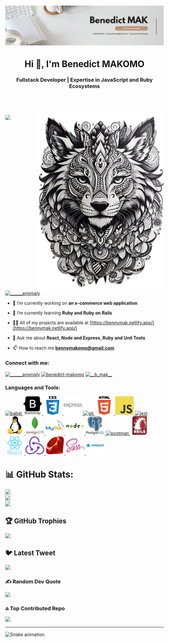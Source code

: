 [![MasterHead](./bee.png)]()
<h1 align="center">Hi 👋, I'm Benedict MAKOMO</h1>
<h3 align="center">Fullstack Developer | Expertise in JavaScript and Ruby Ecosystems</h3>
<br>
<br>
<br>
<img align="right" alt="coding" width=400 height=570 src="./wof.png">
<!-- <img align="right" alt="coding" width=400 src="https://camo.githubusercontent.com/5ddf73ad3a205111cf8c686f687fc216c2946a75005718c8da5b837ad9de78c9/68747470733a2f2f7468756d62732e6766796361742e636f6d2f4576696c4e657874446576696c666973682d736d616c6c2e676966"> -->

[![](https://visitcount.itsvg.in/api?id=benM4k&icon=5&color=0)](https://visitcount.itsvg.in)

<p align="left"> <a href="https://twitter.com/______anomaly" target="blank"><img src="https://img.shields.io/twitter/follow/______anomaly?logo=twitter&style=for-the-badge" alt="______anomaly" /></a> </p>

- 🔭 I’m currently working on **an e-commerce web application**

- 🌱 I’m currently learning **Ruby and Ruby on Rails**

- 👨‍💻 All of my projects are available at [https://bennymak.netlify.app/](https://bennymak.netlify.app/)

- 💬 Ask me about **React, Node and Express, Ruby and Unit Tests**

- 📫 How to reach me **bennymakomo@gmail.com**

<h3 align="left">Connect with me:</h3>
<p align="left">
<a href="https://twitter.com/______anomaly" target="blank"><img align="center" src="https://raw.githubusercontent.com/rahuldkjain/github-profile-readme-generator/master/src/images/icons/Social/twitter.svg" alt="______anomaly" height="30" width="40" /></a>
<a href="https://linkedin.com/in/benedict-makomo" target="blank"><img align="center" src="https://raw.githubusercontent.com/rahuldkjain/github-profile-readme-generator/master/src/images/icons/Social/linked-in-alt.svg" alt="benedict-makomo" height="30" width="40" /></a>
<a href="https://instagram.com/__b_mak__" target="blank"><img align="center" src="https://raw.githubusercontent.com/rahuldkjain/github-profile-readme-generator/master/src/images/icons/Social/instagram.svg" alt="__b_mak__" height="30" width="40" /></a>
</p>


<h3 align="left">Languages and Tools:</h3>
<p align="left"> <a href="https://babeljs.io/" target="_blank" rel="noreferrer"> <img src="https://www.vectorlogo.zone/logos/babeljs/babeljs-icon.svg" alt="babel" width="60" height="60"/> </a> <a href="https://getbootstrap.com" target="_blank" rel="noreferrer"> <img src="https://raw.githubusercontent.com/devicons/devicon/master/icons/bootstrap/bootstrap-plain-wordmark.svg" alt="bootstrap" width="60" height="60"/> </a> <a href="https://www.w3schools.com/css/" target="_blank" rel="noreferrer"> <img src="https://raw.githubusercontent.com/devicons/devicon/master/icons/css3/css3-original-wordmark.svg" alt="css3" width="60" height="60"/> </a> <a href="https://expressjs.com" target="_blank" rel="noreferrer"> <img src="https://raw.githubusercontent.com/devicons/devicon/master/icons/express/express-original-wordmark.svg" alt="express" width="60" height="60"/> </a> <a href="https://git-scm.com/" target="_blank" rel="noreferrer"> <img src="https://www.vectorlogo.zone/logos/git-scm/git-scm-icon.svg" alt="git" width="60" height="60"/> </a> <a href="https://www.w3.org/html/" target="_blank" rel="noreferrer"> <img src="https://raw.githubusercontent.com/devicons/devicon/master/icons/html5/html5-original-wordmark.svg" alt="html5" width="60" height="60"/> </a> <a href="https://developer.mozilla.org/en-US/docs/Web/JavaScript" target="_blank" rel="noreferrer"> <img src="https://raw.githubusercontent.com/devicons/devicon/master/icons/javascript/javascript-original.svg" alt="javascript" width="60" height="60"/> </a> <a href="https://jestjs.io" target="_blank" rel="noreferrer"> <img src="https://www.vectorlogo.zone/logos/jestjsio/jestjsio-icon.svg" alt="jest" width="60" height="60"/> </a> <a href="https://www.linux.org/" target="_blank" rel="noreferrer"> <img src="https://raw.githubusercontent.com/devicons/devicon/master/icons/linux/linux-original.svg" alt="linux" width="60" height="60"/> </a> <a href="https://www.mongodb.com/" target="_blank" rel="noreferrer"> <img src="https://raw.githubusercontent.com/devicons/devicon/master/icons/mongodb/mongodb-original-wordmark.svg" alt="mongodb" width="60" height="60"/> </a> <a href="https://www.mysql.com/" target="_blank" rel="noreferrer"> <img src="https://raw.githubusercontent.com/devicons/devicon/master/icons/mysql/mysql-original-wordmark.svg" alt="mysql" width="60" height="60"/> </a> <a href="https://nodejs.org" target="_blank" rel="noreferrer"> <img src="https://raw.githubusercontent.com/devicons/devicon/master/icons/nodejs/nodejs-original-wordmark.svg" alt="nodejs" width="60" height="60"/> </a> <a href="https://www.postgresql.org" target="_blank" rel="noreferrer"> <img src="https://raw.githubusercontent.com/devicons/devicon/master/icons/postgresql/postgresql-original-wordmark.svg" alt="postgresql" width="60" height="60"/> </a> <a href="https://postman.com" target="_blank" rel="noreferrer"> <img src="https://www.vectorlogo.zone/logos/getpostman/getpostman-icon.svg" alt="postman" width="60" height="60"/> </a> <a href="https://rubyonrails.org" target="_blank" rel="noreferrer"> <img src="https://raw.githubusercontent.com/devicons/devicon/master/icons/rails/rails-original-wordmark.svg" alt="rails" width="60" height="60"/> </a> <a href="https://reactjs.org/" target="_blank" rel="noreferrer"> <img src="https://raw.githubusercontent.com/devicons/devicon/master/icons/react/react-original-wordmark.svg" alt="react" width="60" height="60"/> </a> <a href="https://redux.js.org" target="_blank" rel="noreferrer"> <img src="https://raw.githubusercontent.com/devicons/devicon/master/icons/redux/redux-original.svg" alt="redux" width="60" height="60"/> </a> <a href="https://www.ruby-lang.org/en/" target="_blank" rel="noreferrer"> <img src="https://raw.githubusercontent.com/devicons/devicon/master/icons/ruby/ruby-original.svg" alt="ruby" width="60" height="60"/> </a> <a href="https://sass-lang.com" target="_blank" rel="noreferrer"> <img src="https://raw.githubusercontent.com/devicons/devicon/master/icons/sass/sass-original.svg" alt="sass" width="60" height="60"/> </a> <a href="https://webpack.js.org" target="_blank" rel="noreferrer"> <img src="https://raw.githubusercontent.com/devicons/devicon/d00d0969292a6569d45b06d3f350f463a0107b0d/icons/webpack/webpack-original-wordmark.svg" alt="webpack" width="60" height="60"/> </a> </p>

<!-- #
<details>
    <summary><h3>About my web dev journey</h3></summary>
        Cillum fusce diamlorem nam impedit dictum nonummy nihil? Id     voluptate cubilia gravida, pretium perferendis. Molestiae. Neque    praesent inventore dolore eaque feugiat architecto, officiis ratione   debitis quam, placeat? Id! Ab sapien, nibh dignissimos. Habitasse     nullam totam bibendum, exercitationem lorem pariatur nisi hac   officia morbi minus rerum? Excepteur tempore dapibus reprehenderit    molestie odit porro, excepturi doloremque nobis adipisci perferendis   morbi nesciunt euismod? Sapien neque officiis? Convallis, curabitur   vestibulum fames ab, architecto parturient, veniam porta, cillum  porttitor senectus? Placerat felis lorem dapibus laborum, mauris     anim, eu odio eos necessitatibus augue ligula blanditiis quas,  facilisis fermentum nisi totam vel labore? Corrupti earum ipsa vero.
</details> -->

# 📊 GitHub Stats:
![](https://github-readme-stats.vercel.app/api?username=benM4k&theme=dark&hide_border=false&include_all_commits=true&count_private=true)<br/>
![](https://github-readme-streak-stats.herokuapp.com/?user=benM4k&theme=dark&hide_border=false)<br/>
![](https://github-readme-stats.vercel.app/api/top-langs/?username=benM4k&theme=dark&hide_border=false&include_all_commits=true&count_private=true&layout=compact)

## 🏆 GitHub Trophies
![](https://github-profile-trophy.vercel.app/?username=benM4k&theme=radical&no-frame=false&no-bg=false&margin-w=4)

## 🐦 Latest Tweet
[![](https://gtce.itsvg.in/api?username=______ANOMALY)](https://github.com/VishwaGauravIn/github-twitter-card-embed)

### ✍️ Random Dev Quote
![](https://quotes-github-readme.vercel.app/api?type=horizontal&theme=radical)

### 🔝 Top Contributed Repo
![](https://github-contributor-stats.vercel.app/api?username=benM4k&limit=5&theme=radical&combine_all_yearly_contributions=true)

---
![Snake animation](https://github.com/BenM4k/BenM4k/blob/output/github-contribution-grid-snake.svg)